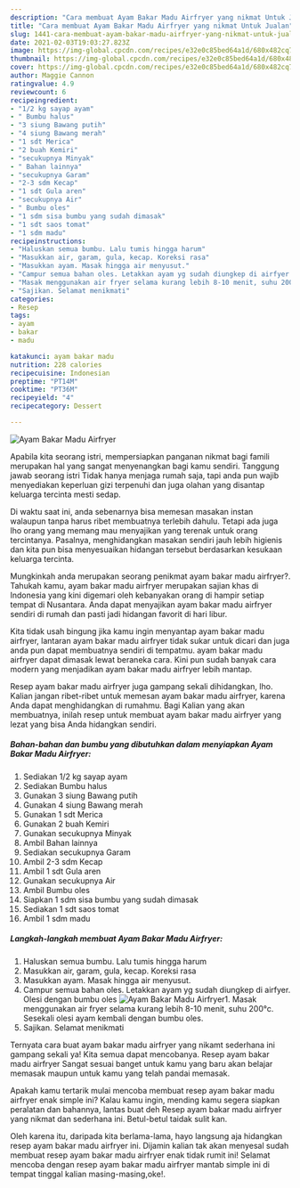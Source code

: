 ```yaml
---
description: "Cara membuat Ayam Bakar Madu Airfryer yang nikmat Untuk Jualan"
title: "Cara membuat Ayam Bakar Madu Airfryer yang nikmat Untuk Jualan"
slug: 1441-cara-membuat-ayam-bakar-madu-airfryer-yang-nikmat-untuk-jualan
date: 2021-02-03T19:03:27.823Z
image: https://img-global.cpcdn.com/recipes/e32e0c85bed64a1d/680x482cq70/ayam-bakar-madu-airfryer-foto-resep-utama.jpg
thumbnail: https://img-global.cpcdn.com/recipes/e32e0c85bed64a1d/680x482cq70/ayam-bakar-madu-airfryer-foto-resep-utama.jpg
cover: https://img-global.cpcdn.com/recipes/e32e0c85bed64a1d/680x482cq70/ayam-bakar-madu-airfryer-foto-resep-utama.jpg
author: Maggie Cannon
ratingvalue: 4.9
reviewcount: 6
recipeingredient:
- "1/2 kg sayap ayam"
- " Bumbu halus"
- "3 siung Bawang putih"
- "4 siung Bawang merah"
- "1 sdt Merica"
- "2 buah Kemiri"
- "secukupnya Minyak"
- " Bahan lainnya"
- "secukupnya Garam"
- "2-3 sdm Kecap"
- "1 sdt Gula aren"
- "secukupnya Air"
- " Bumbu oles"
- "1 sdm sisa bumbu yang sudah dimasak"
- "1 sdt saos tomat"
- "1 sdm madu"
recipeinstructions:
- "Haluskan semua bumbu. Lalu tumis hingga harum"
- "Masukkan air, garam, gula, kecap. Koreksi rasa"
- "Masukkan ayam. Masak hingga air menyusut."
- "Campur semua bahan oles. Letakkan ayam yg sudah diungkep di airfyer. Olesi dengan bumbu oles"
- "Masak menggunakan air fryer selama kurang lebih 8-10 menit, suhu 200°c. Sesekali olesi ayam kembali dengan bumbu oles."
- "Sajikan. Selamat menikmati"
categories:
- Resep
tags:
- ayam
- bakar
- madu

katakunci: ayam bakar madu 
nutrition: 228 calories
recipecuisine: Indonesian
preptime: "PT14M"
cooktime: "PT36M"
recipeyield: "4"
recipecategory: Dessert

---
```



![Ayam Bakar Madu Airfryer](https://img-global.cpcdn.com/recipes/e32e0c85bed64a1d/680x482cq70/ayam-bakar-madu-airfryer-foto-resep-utama.jpg)

Apabila kita seorang istri, mempersiapkan panganan nikmat bagi famili merupakan hal yang sangat menyenangkan bagi kamu sendiri. Tanggung jawab seorang istri Tidak hanya menjaga rumah saja, tapi anda pun wajib menyediakan keperluan gizi terpenuhi dan juga olahan yang disantap keluarga tercinta mesti sedap.

Di waktu  saat ini, anda sebenarnya bisa memesan masakan instan walaupun tanpa harus ribet membuatnya terlebih dahulu. Tetapi ada juga lho orang yang memang mau menyajikan yang terenak untuk orang tercintanya. Pasalnya, menghidangkan masakan sendiri jauh lebih higienis dan kita pun bisa menyesuaikan hidangan tersebut berdasarkan kesukaan keluarga tercinta. 



Mungkinkah anda merupakan seorang penikmat ayam bakar madu airfryer?. Tahukah kamu, ayam bakar madu airfryer merupakan sajian khas di Indonesia yang kini digemari oleh kebanyakan orang di hampir setiap tempat di Nusantara. Anda dapat menyajikan ayam bakar madu airfryer sendiri di rumah dan pasti jadi hidangan favorit di hari libur.

Kita tidak usah bingung jika kamu ingin menyantap ayam bakar madu airfryer, lantaran ayam bakar madu airfryer tidak sukar untuk dicari dan juga anda pun dapat membuatnya sendiri di tempatmu. ayam bakar madu airfryer dapat dimasak lewat beraneka cara. Kini pun sudah banyak cara modern yang menjadikan ayam bakar madu airfryer lebih mantap.

Resep ayam bakar madu airfryer juga gampang sekali dihidangkan, lho. Kalian jangan ribet-ribet untuk memesan ayam bakar madu airfryer, karena Anda dapat menghidangkan di rumahmu. Bagi Kalian yang akan membuatnya, inilah resep untuk membuat ayam bakar madu airfryer yang lezat yang bisa Anda hidangkan sendiri.

<!--inarticleads1-->

##### Bahan-bahan dan bumbu yang dibutuhkan dalam menyiapkan Ayam Bakar Madu Airfryer:

1. Sediakan 1/2 kg sayap ayam
1. Sediakan  Bumbu halus
1. Gunakan 3 siung Bawang putih
1. Gunakan 4 siung Bawang merah
1. Gunakan 1 sdt Merica
1. Gunakan 2 buah Kemiri
1. Gunakan secukupnya Minyak
1. Ambil  Bahan lainnya
1. Sediakan secukupnya Garam
1. Ambil 2-3 sdm Kecap
1. Ambil 1 sdt Gula aren
1. Gunakan secukupnya Air
1. Ambil  Bumbu oles
1. Siapkan 1 sdm sisa bumbu yang sudah dimasak
1. Sediakan 1 sdt saos tomat
1. Ambil 1 sdm madu




<!--inarticleads2-->

##### Langkah-langkah membuat Ayam Bakar Madu Airfryer:

1. Haluskan semua bumbu. Lalu tumis hingga harum
1. Masukkan air, garam, gula, kecap. Koreksi rasa
1. Masukkan ayam. Masak hingga air menyusut.
1. Campur semua bahan oles. Letakkan ayam yg sudah diungkep di airfyer. Olesi dengan bumbu oles
<img src="//assets-global.cpcdn.com/assets/icons/button_play-2c75c40dde080a61004c1f40b05d8f140eaff45d7e9e6481dc71c63d2e7c4909.png" alt="Ayam Bakar Madu Airfryer">1. Masak menggunakan air fryer selama kurang lebih 8-10 menit, suhu 200°c. Sesekali olesi ayam kembali dengan bumbu oles.
1. Sajikan. Selamat menikmati




Ternyata cara buat ayam bakar madu airfryer yang nikamt sederhana ini gampang sekali ya! Kita semua dapat mencobanya. Resep ayam bakar madu airfryer Sangat sesuai banget untuk kamu yang baru akan belajar memasak maupun untuk kamu yang telah pandai memasak.

Apakah kamu tertarik mulai mencoba membuat resep ayam bakar madu airfryer enak simple ini? Kalau kamu ingin, mending kamu segera siapkan peralatan dan bahannya, lantas buat deh Resep ayam bakar madu airfryer yang nikmat dan sederhana ini. Betul-betul taidak sulit kan. 

Oleh karena itu, daripada kita berlama-lama, hayo langsung aja hidangkan resep ayam bakar madu airfryer ini. Dijamin kalian tak akan menyesal sudah membuat resep ayam bakar madu airfryer enak tidak rumit ini! Selamat mencoba dengan resep ayam bakar madu airfryer mantab simple ini di tempat tinggal kalian masing-masing,oke!.

